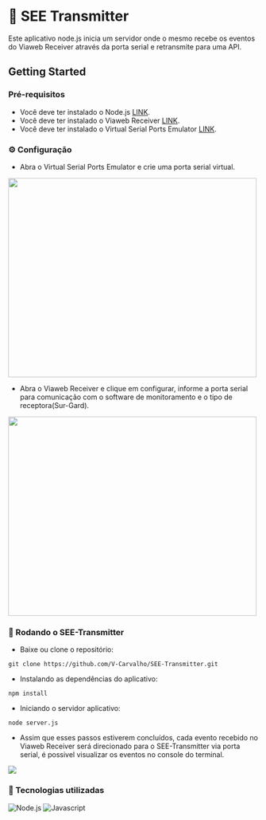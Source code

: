 # 📡 SEE Transmitter

Este aplicativo node.js inicia um servidor onde o mesmo recebe os eventos do Viaweb Receiver através da porta serial e retransmite para uma API.

## Getting Started

### Pré-requisitos

* Você deve ter instalado o Node.js [LINK](https://nodejs.org/en/download).
* Você deve ter instalado o Viaweb Receiver [LINK](https://alarmandhouse.websiteseguro.com/docman/index.php?path=62-63).
* Você deve ter instalado o Virtual Serial Ports Emulator [LINK](https://eterlogic.com/Downloads.html).

### ⚙️ Configuração

* Abra o Virtual Serial Ports Emulator e crie uma porta serial virtual.
<img src="https://user-images.githubusercontent.com/34304319/225749777-10248707-01bf-4c3f-a93d-303270735b06.png" height="400" width="500">

* Abra o Viaweb Receiver e clique em configurar, informe a porta serial para comunicação com o software de monitoramento e o tipo de receptora(Sur-Gard).
<img src="https://user-images.githubusercontent.com/34304319/225750948-0e7acd12-049d-4d50-92d7-d253bb0951e6.png" height="400" width="500">

### 🚀 Rodando o SEE-Transmitter

* Baixe ou clone o repositório:

```
git clone https://github.com/V-Carvalho/SEE-Transmitter.git
```

* Instalando as dependências do aplicativo:

```
npm install
```

* Iniciando o servidor aplicativo:

```
node server.js
```

* Assim que esses passos estiverem concluídos, cada evento recebido no Viaweb Receiver será direcionado para o SEE-Transmitter via porta serial, é possivel visualizar os eventos no console do terminal.

<img src="https://user-images.githubusercontent.com/34304319/225751247-dcd78666-7ab5-4b9c-b83d-fe1ac33ff64e.png">

### 🔧 Tecnologias utilizadas

![Node.js ](https://skillicons.dev/icons?i=nodejs)
![Javascript](https://skillicons.dev/icons?i=js)
